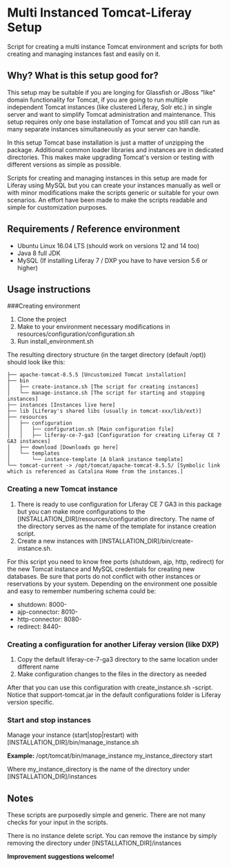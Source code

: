 # Multi Instanced Tomcat-Liferay Setup
Script for creating a multi instance Tomcat environment and scripts for both creating and managing instances fast and easily on it.

## Why? What is this setup good for?
This setup may be suitable if you are longing for Glassfish or JBoss “like” domain functionality for Tomcat, if you are going to run multiple independent Tomcat instances (like clustered Liferay, Solr etc.) in single server and want to simplify Tomcat administration and maintenance. This setup requires only one base installation of Tomcat and you still can run as many separate instances simultaneously as your server can handle. 

In this setup Tomcat base installation is just a matter of unzipping the package. Additional common loader libraries and instances are in dedicated directories. This makes make upgrading Tomcat's version or testing with different versions as simple as possible.

Scripts for creating and managing instances in this setup are made for Liferay using MySQL but you can create your instances manually as well or with minor modifications make the scripts generic or suitable for your own scenarios. An effort have been made to make the scripts readable and simple for customization purposes. 

## Requirements / Reference environment

* Ubuntu Linux 16.04 LTS (should work on versions 12 and 14 too)
* Java 8 full JDK
* MySQL (If installing Liferay 7 / DXP you have to have version 5.6 or higher)

## Usage instructions
###Creating environment

1. Clone the project
2. Make to your environment necessary modifications in resources/configuration/configuration.sh
3. Run install_environment.sh

The resulting directory structure (in the target directory (default /opt)) should look like this:

    ├── apache-tomcat-8.5.5 [Uncustomized Tomcat installation]
    ├── bin
    │   ├── create-instance.sh [The script for creating instances]  
    │   └── manage-instance.sh [The script for starting and stopping instances]
    ├── instances [Instances live here]
    ├── lib [Liferay's shared libs (usually in tomcat-xxx/lib/ext)]  
    ├── resources
    │   ├── configuration
    │   │   ├── configuration.sh [Main configuration file]
    │   │   ├── liferay-ce-7-ga3 [Configuration for creating Liferay CE 7 GA3 instances]
    │   ├── download [Downloads go here]
    │   └── templates
    │       └── instance-template [A blank instance template]
    └── tomcat-current -> /opt/tomcat/apache-tomcat-8.5.5/ [Symbolic link which is referenced as Catalina Home from the instances.]




### Creating a new Tomcat instance

1. There is ready to use configuration for Liferay CE 7 GA3 in this package but you can make more configurations to the \[INSTALLATION_DIR\]/resources/configuration directory. The name of the directory serves as the name of the template for instance creation script.
2. Create a new instances with [INSTALLATION_DIR]/bin/create-instance.sh. 

For this script you need to know free ports (shutdown, ajp, http, redirect) for the new Tomcat instance and MySQL credentials for creating new databases. Be sure that ports do not conflict with other instances or reservations by your system. Depending on the environment one possible and easy to remember numbering schema could be:

* shutdown:        8000-
* ajp-connector:   8010-
* http-connector:  8080-
* redirect:        8440-


### Creating a configuration for another Liferay version (like DXP)

1. Copy the default liferay-ce-7-ga3 directory to the same location under different name
2. Make configuration changes to the files in the directory as needed

After that you can use this configuration with create\_instance.sh -script. Notice that support-tomcat.jar in the default configurations folder is Liferay version specific.


### Start and stop instances
Manage your instance (start|stop|restart) with \[INSTALLATION_DIR\]/bin/manage\_instance.sh

**Example:**
/opt/tomcat/bin/manage\_instance my\_instance\_directory start

Where my\_instance\_directory is the name of the directory under [INSTALLATION_DIR]/instances
## Notes
These scripts are purposedly simple and generic. There are not many checks for your input in the scripts.

There is no instance delete script. You can remove the instance by simply removing the directory under  [INSTALLATION_DIR]/instances

**Improvement suggestions welcome!**


